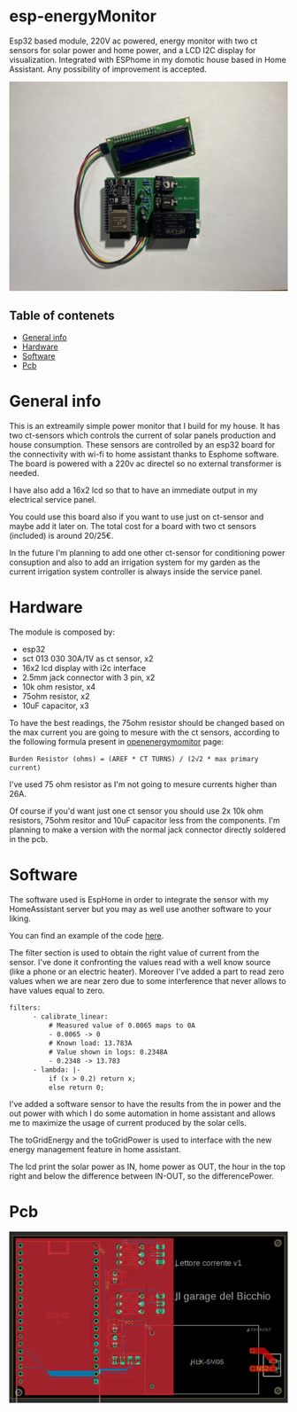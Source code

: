 # esp-energyMonitor
Esp32 based module, 220V ac powered, energy monitor with two ct sensors for solar power and home power, and a LCD I2C display for visualization. Integrated with ESPhome in my domotic house based in Home Assistant.
Any possibility of improvement is accepted.

![alt text](/images/final-pcb.jpg)

## Table of contenets
* [General info](#general-info)
* [Hardware](#hardware)
* [Software](#software)
* [Pcb](#pcb)

# General info
This is an extreamily simple power monitor that I build for my house. It has two ct-sensors which controls the current of solar panels production and house consumption. These sensors are controlled by an esp32 board for the connectivity with wi-fi to home assistant thanks to Esphome software.
The board is powered with a 220v ac directel so no external transformer is needed.

I have also add a 16x2 lcd so that to have an immediate output in my electrical service panel.

You could use this board also if you want to use just on ct-sensor and maybe add it later on. The total cost for a board with two ct sensors (included) is around 20/25€.

In the future I'm planning to add one other ct-sensor for conditioning power consuption and also to add an irrigation system for my garden as the current irrigation system controller is always inside the service panel.

# Hardware
The module is composed by:
* esp32
* sct 013 030 30A/1V as ct sensor, x2
* 16x2 lcd display with i2c interface
* 2.5mm jack connector with 3 pin, x2
* 10k ohm resistor, x4
* 75ohm resistor, x2
* 10uF capacitor, x3

To have the best readings, the 75ohm resistor should be changed based on the max current you are going to mesure with the ct sensors, according to the following formula present in [openenergymomitor](https://learn.openenergymonitor.org/electricity-monitoring/ct-sensors/interface-with-arduino) page:
```
Burden Resistor (ohms) = (AREF * CT TURNS) / (2√2 * max primary current)
```
I've used 75 ohm resistor as I'm not going to mesure currents higher than 26A.

Of course if you'd want just one ct sensor you should use 2x 10k ohm resistors, 75ohm resitor and 10uF capacitor less from the components.
I'm planning to make a version with the normal jack connector directly soldered in the pcb.

# Software
The software used is EspHome in order to integrate the sensor with my HomeAssistant server but you may as well use another software to your liking.

You can find an example of the code [here](https://github.com/zioCristia/esp-energyMonitor/blob/main/energy-monitor.yaml.example).

The filter section is used to obtain the right value of current from the sensor. I've done it confronting the values read with a well know source (like a phone or an electric heater).
Moreover I've added a part to read zero values when we are near zero due to some interference that never allows to have values equal to zero.
```
filters:
      - calibrate_linear:
          # Measured value of 0.0065 maps to 0A
          - 0.0065 -> 0
          # Known load: 13.783A
          # Value shown in logs: 0.2348A
          - 0.2348 -> 13.783
      - lambda: |-
          if (x > 0.2) return x;
          else return 0;
```

I've added a software sensor to have the results from the in power and the out power with which I do some automation in home assistant and allows me to maximize the usage of current produced by the solar cells.

The toGridEnergy and the toGridPower is used to interface with the new energy management feature in home assistant.

The lcd print the solar power as IN, home power as OUT, the hour in the top right and below the difference between IN-OUT, so the differencePower.

# Pcb
![alt text](/images/pcbLayout.png)
